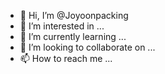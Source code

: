 - 👋 Hi, I’m @Joyoonpacking
- 👀 I’m interested in ...
- 🌱 I’m currently learning ...
- 💞️ I’m looking to collaborate on ...
- 📫 How to reach me ...

<!---
Joyoonpacking/Joyoonpacking is a ✨ special ✨ repository because its `README.md` (this file) appears on your GitHub profile.
You can click the Preview link to take a look at your changes.
--->
